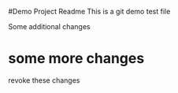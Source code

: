 #Demo Project Readme
This is a git demo test file

Some additional changes

# some more changes

revoke these changes